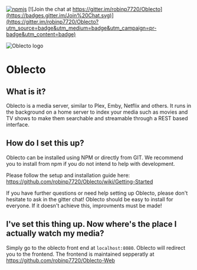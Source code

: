 [![npmjs](https://img.shields.io/npm/dw/oblecto.svg)](https://www.npmjs.com/package/oblecto)
[![Join the chat at https://gitter.im/robinp7720/Oblecto](https://badges.gitter.im/Join%20Chat.svg)](https://gitter.im/robinp7720/Oblecto?utm_source=badge&utm_medium=badge&utm_campaign=pr-badge&utm_content=badge)

![Oblecto logo](https://github.com/robinp7720/Oblecto/blob/master/images/logotype.png?raw=true)
# Oblecto
## What is it?
Oblecto is a media server, similar to Plex, Emby, Netflix and others. It runs in the background on a home server to index your media such as movies and TV shows to make them searchable and streamable through a REST based interface.

## How do I set this up?
Oblecto can be installed using NPM or directly from GIT. We recommend you to install from npm if you do not intend to help with development.

Please follow the setup and installation guide here: https://github.com/robinp7720/Oblecto/wiki/Getting-Started

If you have further questions or need help setting up Oblecto, please don't hesitate to ask in the gitter chat! Oblecto should be easy to install for everyone. If it doesn't achieve this, improvments must be made!

## I've set this thing up. Now where's the place I actually watch my media?
Simply go to the oblecto front end at ```localhost:8080```. Oblecto will redirect you to the frontend. The frontend is maintained sepperatly at https://github.com/robinp7720/Oblecto-Web
